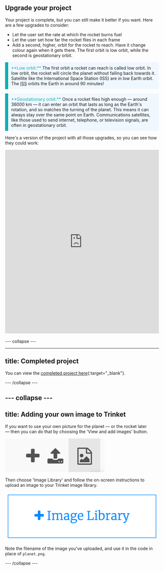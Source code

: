 ## Upgrade your project
Your project is complete, but you can still make it better if you want. Here are a few upgrades to consider:

 + Let the user set the rate at which the rocket burns fuel
 + Let the user set how far the rocket flies in each frame
 + Add a second, higher, orbit for the rocket to reach. Have it change colour again when it gets there. The first orbit is low orbit, while the second is geostationary orbit. 

<p style="border-left: solid; border-width:10px; border-color: #0faeb0; background-color: aliceblue; padding: 10px;">
<span style="color: #0faeb0">**Low orbit:**</span> The first orbit a rocket can reach is called low orbit. In low orbit, the rocket will circle the planet without falling back towards it. Satellite like the International Space Station (ISS) are in low Earth orbit. The <abbr title="International Space Station ">ISS</abbr> orbits the Earth in around 90 minutes!
</p>

<p style="border-left: solid; border-width:10px; border-color: #0faeb0; background-color: aliceblue; padding: 10px;">
<span style="color: #0faeb0">**Geostationary orbit:**</span> Once a rocket flies high enough — around 36000 km — it can enter an orbit that lasts as long as the Earth's rotation, and so matches the turning of the planet. This means it can always stay over the same point on Earth. Communications satellites, like those used to send internet, telephone, or television signals, are often in geostationary orbit.
</p>

Here's a version of the project with all those upgrades, so you can see how they could work:

<iframe src="https://trinket.io/embed/python/76c7d66070?outputOnly=true&runOption=run&start=result" width="100%" height="600" frameborder="0" marginwidth="0" marginheight="0" allowfullscreen></iframe>

--- collapse ---

---
title: Completed project
---

You can view the [completed project here](https://trinket.io/python/fa55405c62){:target="_blank"}.

--- /collapse ---

--- collapse ---
---
title: Adding your own image to Trinket
---

If you want to use your own picture for the planet — or the rocket later — then you can do that by choosing the 'View and add images' button.

![A plus, an upload symbol, and an image symbol. The image symbol is highlighted.](images/trinket_image.png)

Then choose 'Image Library' and follow the on-screen instructions to upload an image to your Trinket image library.

![A button with a plus and the words 'Image Library' on it.](images/trinket_image_library.png)

Note the filename of the image you've uploaded, and use it in the code in place of `planet.png`.

--- /collapse ---